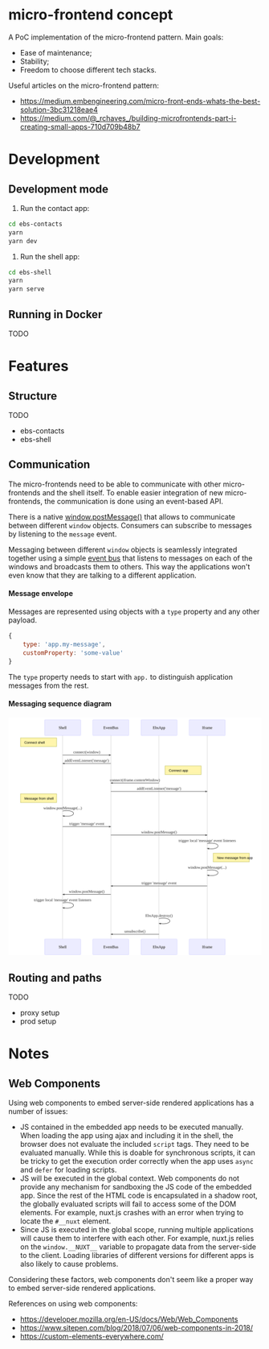 # micro-frontend concept

A PoC implementation of the micro-frontend pattern. Main goals:
- Ease of maintenance;
- Stability;
- Freedom to choose different tech stacks.

Useful articles on the micro-frontend pattern:
- https://medium.embengineering.com/micro-front-ends-whats-the-best-solution-3bc31218eae4
- https://medium.com/@_rchaves_/building-microfrontends-part-i-creating-small-apps-710d709b48b7

# Development

## Development mode

1. Run the contact app:

```bash
cd ebs-contacts
yarn
yarn dev
```

1. Run the shell app:

```bash
cd ebs-shell
yarn
yarn serve
```

## Running in Docker 

TODO

# Features

## Structure

TODO

- ebs-contacts
- ebs-shell

## Communication

The micro-frontends need to be able to communicate with other micro-frontends and the shell itself. To enable easier
integration of new micro-frontends, the communication is done using an event-based API.

There is a native [window.postMessage()](https://developer.mozilla.org/en-US/docs/Web/API/Window/postMessage) that allows to 
communicate between different `window` objects. Consumers can subscribe to messages by listening to the `message` event. 

Messaging between different `window` objects is seamlessly integrated
together using a simple [event bus](ebs-shell/src/micro-frontends/EventBus.js) that listens to messages on each of the windows
and broadcasts them to others. This way the applications won't even know that they are talking to a different application.

#### Message envelope

Messages are represented using objects with a `type` property and any other payload.

```js
{
    type: 'app.my-message',
    customProperty: 'some-value'
}
```

The `type` property needs to start with `app.` to distinguish application messages from the rest.

#### Messaging sequence diagram

![Messaging](docs/messaging.mmd.svg)

## Routing and paths

TODO 

- proxy setup
- prod setup

# Notes

## Web Components

Using web components to embed server-side rendered applications has a number of issues:
- JS contained in the embedded app needs to be executed manually. When loading the app using ajax and including it
in the shell, the browser does not evaluate the included `script` tags. They need to be evaluated manually. While this is 
doable for synchronous scripts, it can be tricky to get the execution order correctly when the app uses `async` and `defer`
for loading scripts.
- JS will be executed in the global context. Web components do not provide any mechanism for sandboxing the JS code of the 
embedded app. Since the rest of the HTML code is encapsulated in a shadow root, the globally evaluated scripts will fail to 
access some of the DOM elements. For example, nuxt.js crashes with an error when trying to locate the `#__nuxt` element. 
- Since JS is executed in the global scope, running multiple applications will cause them to interfere with each other. For example, 
nuxt.js relies on the `window.__NUXT__` variable to propagate data from the server-side to the client. Loading libraries of 
different versions for different apps is also likely to cause problems.

Considering these factors, web components don't seem like a proper way to embed server-side rendered applications.

References on using web components:
- https://developer.mozilla.org/en-US/docs/Web/Web_Components
- https://www.sitepen.com/blog/2018/07/06/web-components-in-2018/
- https://custom-elements-everywhere.com/